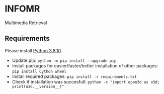 # INFOMR

Multimedia Retrieval

## Requirements

Please install [Python 3.8.10](https://www.python.org/downloads/release/python-3810/).

- Update pip: `python -m pip install --upgrade pip`
- Install packages for easier/faster/better installation of other packages: `pip install Cython wheel`
- Install required packages: `pip install -r requirements.txt`
- Check if installation was succesfull: `python -c "import open3d as o3d; print(o3d.__version__)"`
